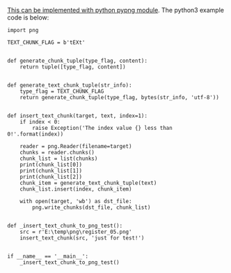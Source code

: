 [This can be implemented with python pypng module][1]. The python3 example code is below:

	import png

	TEXT_CHUNK_FLAG = b'tEXt'


	def generate_chunk_tuple(type_flag, content):
		return tuple([type_flag, content])


	def generate_text_chunk_tuple(str_info):
		type_flag = TEXT_CHUNK_FLAG
		return generate_chunk_tuple(type_flag, bytes(str_info, 'utf-8'))


	def insert_text_chunk(target, text, index=1):
		if index < 0:
			raise Exception('The index value {} less than 0!'.format(index))

		reader = png.Reader(filename=target)
		chunks = reader.chunks()
		chunk_list = list(chunks)
		print(chunk_list[0])
		print(chunk_list[1])
		print(chunk_list[2])
		chunk_item = generate_text_chunk_tuple(text)
		chunk_list.insert(index, chunk_item)

		with open(target, 'wb') as dst_file:
			png.write_chunks(dst_file, chunk_list)


	def _insert_text_chunk_to_png_test():
		src = r'E:\temp\png\register_05.png'
		insert_text_chunk(src, 'just for test!')


	if __name__ == '__main__':
		_insert_text_chunk_to_png_test()

  [1]: https://pythonhosted.org/pypng/png.html